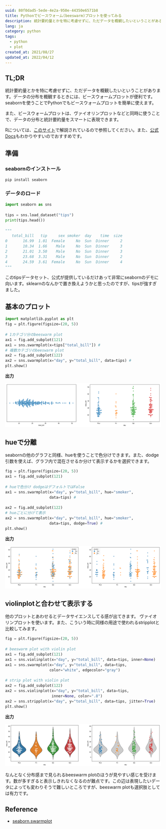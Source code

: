 ```yaml
---
uuid: 80f0dad5-5ede-4e2a-950e-44350e6571b8
title: Pythonでビースウォーム(beeswarm)プロットを使ってみる
description: 統計要約量とかを特に考慮せずに、ただデータを概観したいということがあると思います。データの分布を概観するときには、ビースウォームプロットが便利です。seabornを使うことでPythonでもビースウォームプロットを簡単に使えます。
lang: ja
category: python
tags:
  - python
  - plot
created_at: 2021/08/27
updated_at: 2022/04/12
---
```


## TL;DR

統計要約量とかを特に考慮せずに、ただデータを概観したいということがあります。データの分布を概観するときには、ビースウォームプロットが便利です。seabornを使うことでPythonでもビースウォームプロットを簡単に使えます。

また、ビースウォームプロットは、ヴァイオリンプロットなどと同時に使うことで、データの分布と統計要約量をスマートに表現できます。

Rについては、[このサイト](https://stats.biopapyrus.jp/r/graph/beeswarm.html)で解説されているので参照してください。また、[公式Docs](https://seaborn.pydata.org/generated/seaborn.swarmplot.html)もわかりやすいのでおすすめです。

## 準備

### seabornのインストール

```bash
pip install seaborn
```

### データのロード

```python
import seaborn as sns

tips = sns.load_dataset("tips")
print(tips.head())

"""
   total_bill   tip     sex smoker  day    time  size
0       16.99  1.01  Female     No  Sun  Dinner     2
1       10.34  1.66    Male     No  Sun  Dinner     3
2       21.01  3.50    Male     No  Sun  Dinner     3
3       23.68  3.31    Male     No  Sun  Dinner     2
4       24.59  3.61  Female     No  Sun  Dinner     4
"""
```

このtipsデータセット、公式が提供しているだけあって非常にseabornのデモに向います。sklearnのなんかで置き換えようかと思ったのですが、tipsが強すぎました。

## 基本のプロット

```python
import matplotlib.pyplot as plt
fig = plt.figure(figsize=(20, 5))

# 1カテゴリ分のbeeswarm plot
ax1 = fig.add_subplot(121)
ax1 = sns.swarmplot(x=tips["total_bill"]) #
# 複数カテゴリのbeeswarm plot
ax2 = fig.add_subplot(122)
ax2 = sns.swarmplot(x="day", y="total_bill", data=tips) #
plt.show()
```

**出力**

![beeswarm1](/images/beeswarm/beeswarm1.png)

## hueで分離

seabornの他のグラフと同様、hueを使うことで色分けできます。また、dodge引数を使えば、グラフ内で混在させるか分けて表示するかを選択できます。

```python
fig = plt.figure(figsize=(20, 5))
ax1 = fig.add_subplot(121)

# hueで色分け dodgeはデフォルトではFalse
ax1 = sns.swarmplot(x="day", y="total_bill", hue="smoker",
                    data=tips) #

ax2 = fig.add_subplot(122)
# hueごとに分けて表示
ax2 = sns.swarmplot(x="day", y="total_bill", hue="smoker",
                    data=tips, dodge=True) #
plt.show()
```

**出力**

![beeswarm2](/images/beeswarm/beeswarm2.png)

## violinplotと合わせて表示する

他のプロットとあわせるとデータサイエンスしてる感が出てきます。
ヴァイオリンプロットを使います。また、こういう時に同様の用途で使われるstripplotと比較してみます。

```python
fig = plt.figure(figsize=(20, 5))

# beeswarm plot with violin plot
ax1 = fig.add_subplot(121)
ax1 = sns.violinplot(x="day", y="total_bill", data=tips, inner=None)
ax1 = sns.swarmplot(x="day", y="total_bill", data=tips,
                    color="white", edgecolor="gray")

# strip plot with violin plot
ax2 = fig.add_subplot(122)
ax2 = sns.violinplot(x="day", y="total_bill", data=tips,
                     inner=None, color=".8")
ax2 = sns.stripplot(x="day", y="total_bill", data=tips, jitter=True)
plt.show()
```

**出力**

![beeswarm3](/images/beeswarm/beeswarm3.png)

なんとなく分布感まで見られるbeeswarm plotのほうが見やすい感じを受けます。数が多すぎると表示しきれなくなるのが難点です。この辺は表現したいデータによっても変わりそうで難しいところですが、beeswarm plotも選択肢としては有力です。

## Reference

- [seaborn.swarmplot](https://seaborn.pydata.org/generated/seaborn.swarmplot.html)
